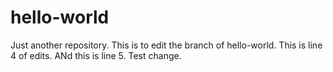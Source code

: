 # hello-world
Just another repository.
This is to edit the branch of hello-world.
This is line 4 of edits.
ANd this is line 5. Test change.
